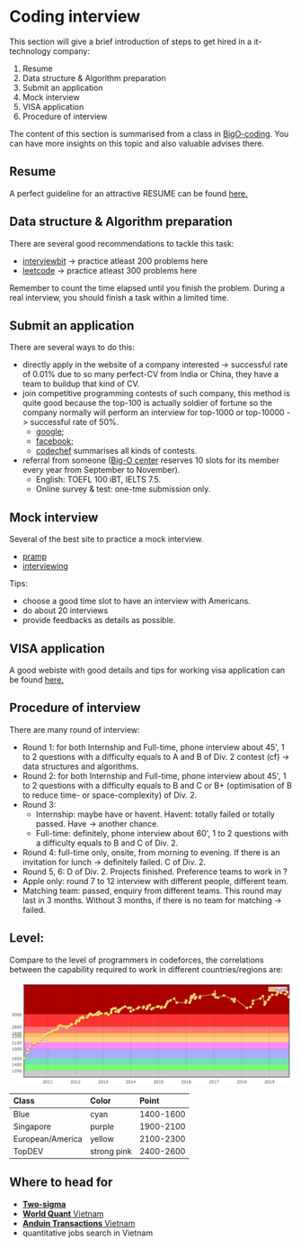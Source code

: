 # Coding interview

This section will give a brief introduction of steps to get hired in a it-technology company:

1. Resume 
2. Data structure & Algorithm preparation
3. Submit an application
4. Mock interview
5. VISA application
6. Procedure of interview

The content of this section is summarised from a class in [BigO-coding](http://bigocoding.com/). You can have more insights on this topic and also valuable advises there. 

## Resume

A perfect guideline for an attractive RESUME can be found [here.](https://www.careercup.com/resume/)

## Data structure & Algorithm preparation

There are several good recommendations to tackle this task:

* [interviewbit](https://www.interviewbit.com/practice/) -&gt; practice atleast 200 problems here
* [leetcode](https://leetcode.com/problemset) -&gt; practice atleast 300 problems here

Remember to count the time elapsed until you finish the problem. During a real interview, you should finish a task within a limited time.

## Submit an application

There are several ways to do this:

* directly apply in the website of a company interested -&gt; successful rate of 0.01% due to so many perfect-CV from India or China, they have a team to buildup that kind of CV.
* join competitive programming contests of such company, this method is quite good because the top-100 is actually soldier of fortune so the company normally will perform an interview for top-1000 or top-10000 -&gt; successful rate of 50%.
  * [google](https://codingcompetitions.withgoogle.com/codejam);
  * [facebook](https://www.facebook.com/hackercup/contest);
  * [codechef](https://www.codechef.com/) summarises all kinds of contests.
* referral from someone \([Big-O center](http://bigocoding.com/) reserves 10 slots for its member every year from September to November\).
  * English: TOEFL 100 iBT, IELTS 7.5.
  * Online survey & test: one-tme submission only. 

## Mock interview

Several of the best site to practice a mock interview.

* [pramp](https://www.pramp.com/)
* [interviewing](https://interviewing.io/) 

Tips:

* choose a good time slot to have an interview with Americans.
* do about 20 interviews 
* provide feedbacks as details as possible.

## VISA application

A good webiste with good details and tips for working visa application can be found [here.](https://www.myvisajobs.com/)

## Procedure of interview

There are many round of interview:

* Round 1: for both Internship and Full-time, phone interview about 45', 1 to 2 questions with a difficulty equals to A and B of Div. 2 contest \(cf\) -&gt; data structures and algorithms.
* Round 2: for both Internship and Full-time, phone interview about 45', 1 to 2 questions with a difficulty equals to B and C or B+ \(optimisation of B to reduce time- or space-complexity\) of Div. 2.
* Round 3: 
  * Internship: maybe have or havent. Havent: totally failed or totally passed. Have -&gt; another chance.
  * Full-time: definitely, phone interview about 60', 1 to 2 questions with a difficulty equals to B and C of Div. 2.
* Round 4: full-time only, onsite, from morning to evening. If there is an invitation for lunch -&gt; definitely failed. C of Div. 2.
* Round 5, 6: D of Div. 2. Projects finished. Preference teams to work in ?
* Apple only: round 7 to 12 interview with different people, different team. 
* Matching team: passed, enquiry from different teams. This round may last in 3 months. Without 3 months, if there is no team for matching -&gt; failed.

## Level:

Compare to the level of programmers in codeforces, the correlations between the capability required to work in different countries/regions are:

![Coding level in Codeforces](.gitbook/assets/level.png)

| Class | Color | Point |
| :--- | :--- | :--- |
| Blue | cyan | 1400-1600 |
| Singapore | purple | 1900-2100 |
| European/America | yellow | 2100-2300 |
| TopDEV | strong pink | 2400-2600 |

## Where to head for

* [**Two-sigma**](https://www.twosigma.com/)
* [**World Quant** Vietnam](https://www.weareworldquant.com/en/careers/)
* [**Anduin Transactions** Vietnam](https://www.anduintransact.com/)
* quantitative jobs search in Vietnam

